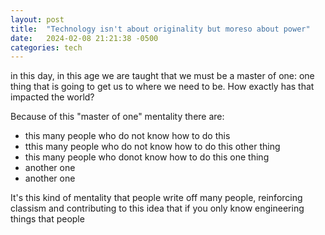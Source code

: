 ```yaml
---
layout: post
title:  "Technology isn't about originality but moreso about power"
date:   2024-02-08 21:21:38 -0500
categories: tech
---
```


in this day, in this age we are taught that we must be a master of one: one thing that is going to get us to where we need to be. How exactly has that impacted the world?

Because of this "master of one" mentality there are: 
- this many people who do not know how to do this
- tthis many people who do not know how to do this other thing
- this many people who donot know how to do this one thing
- another one
- another one

It's this kind of mentality that people write off many people, reinforcing classism and contributing to this idea that if you only know engineering things that people 